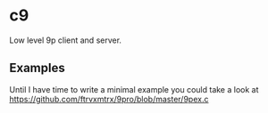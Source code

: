 # c9

Low level 9p client and server.

## Examples

Until I have time to write a minimal example you could take a look at 
https://github.com/ftrvxmtrx/9pro/blob/master/9pex.c
